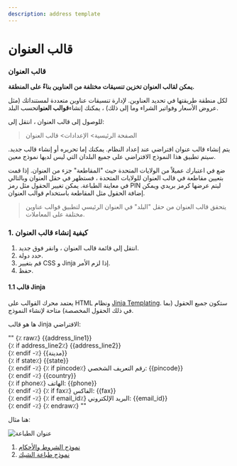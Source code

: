 ```yaml
---
description: address template
---
```


# قالب العنوان

### قالب العنوان

**يمكن لقالب العنوان تخزين تنسيقات مختلفة من العناوين بناءً على المنطقة.**

لكل منطقة طريقتها في تحديد العناوين. لإدارة تنسيقات عناوين متعددة لمستنداتك (مثل عروض الأسعار وفواتير الشراء وما إلى ذلك) ، يمكنك إنشاء**قوالب العنوان**حسب البلد.

للوصول إلى قالب العنوان ، انتقل إلى:

> الصفحة الرئيسية> الإعدادات> قالب العنوان

يتم إنشاء قالب عنوان افتراضي عند إعداد النظام. يمكنك إما تحريره أو إنشاء قالب جديد. سيتم تطبيق هذا النموذج الافتراضي على جميع البلدان التي ليس لديها نموذج معين.

ضع في اعتبارك عميلاً من الولايات المتحدة حيث "المقاطعة" جزء من العنوان. إذا قمت بتعيين مقاطعة في قالب العنوان للولايات المتحدة ، فستظهر في حقل العنوان وبالتالي في معاينة الطباعة. يمكن تغيير الحقول مثل رمز PIN ليتم عرضها كرمز بريدي ويمكن إضافة الحقول مثل المقاطعة باستخدام قوالب العنوان.

> يتحقق قالب العنوان من حقل "البلد" في العنوان الرئيسي لتطبيق قوالب عناوين مختلفة على المعاملات.

### 1. كيفية إنشاء قالب العنوان

1. انتقل إلى قائمة قالب العنوان ، وانقر فوق جديد.
2. حدد دولة.
3. قم بتغيير CSS و Jinja إذا لزم الأمر.
4. حفظ.

#### 1.1 قالب Jinja

يعتمد محرك القوالب على HTML ونظام [Jinja Templating](https://jinja.palletsprojects.com/). ستكون جميع الحقول (بما في ذلك الحقول المخصصة) متاحة لإنشاء النموذج.

ها هو قالب Jinja الافتراضي:

"" {٪ raw٪} \{{address\_line1\}}\
{٪ if address\_line2٪} \{{address\_line2\}}\
{٪ endif -٪} \{{مدينة\}}\
{٪ if state٪} \{{state\}}\
{٪ endif -٪} {٪ if pincode٪} رقم التعريف الشخصي: \{{pincode\}}\
{٪ endif -٪} \{{country\}}\
{٪ if phone٪} الهاتف: \{{phone\}}\
{٪ endif -٪} {٪ if fax٪} الفاكس: \{{fax\}}\
{٪ endif -٪} {٪ if email\_id٪} البريد الإلكتروني: \{{email\_id\}}\
{٪ endif -٪} {٪ endraw٪} ""

هنا مثال:

![عنوان الطباعة](https://docs.erpnext.com/files/address-format.png)

1. [نموذج الشروط والأحكام](https://docs.erpnext.com/docs/v13/user/manual/en/setting-up/print/terms-and-conditions)
2. [نموذج طباعة الشيك](https://docs.erpnext.com/docs/v13/user/manual/en/setting-up/print/cheque-print-template)
